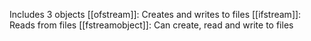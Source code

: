 Includes 3 objects
[[ofstream]]: Creates and writes to files
[[ifstream]]: Reads from files
[[fstreamobject]]: Can create, read and write to files
